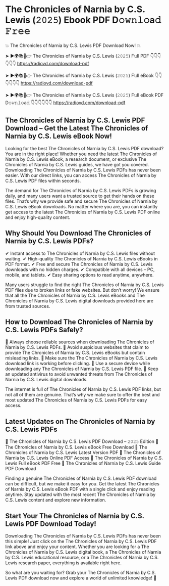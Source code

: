 # The Chronicles of Narnia by C.S. Lewis (𝟸𝟶𝟸𝟻) Ebook PDF D𝚘𝚠𝚗𝚕𝚘a𝚍 𝙵𝚛𝚎𝚎

💥 The Chronicles of Narnia by C.S. Lewis PDF Download Now! 💥

➤ ►🌍📚📱👉 The Chronicles of Narnia by C.S. Lewis (𝟸𝟶𝟸𝟻) F𝚞ll PDF 👇👇👇👇👇👇
https://radiovd.com/download-pdf

➤ ►🌍📚📱👉 The Chronicles of Narnia by C.S. Lewis (𝟸𝟶𝟸𝟻) F𝚞ll eBook 👇👇👇👇👇👇
https://radiovd.com/download-pdf

➤ ►🌍📚📱👉 The Chronicles of Narnia by C.S. Lewis (𝟸𝟶𝟸𝟻) F𝚞ll eBook PDF D𝚘𝚠𝚗𝚕𝚘a𝚍 👇👇👇👇👇👇
https://radiovd.com/download-pdf

## The Chronicles of Narnia by C.S. Lewis PDF Download – Get the Latest The Chronicles of Narnia by C.S. Lewis eBook Now!

Looking for the best The Chronicles of Narnia by C.S. Lewis PDF download? You are in the right place! Whether you need the latest The Chronicles of Narnia by C.S. Lewis eBook, a research document, or exclusive The Chronicles of Narnia by C.S. Lewis guides, we have got you covered. Downloading The Chronicles of Narnia by C.S. Lewis PDFs has never been easier. With our direct links, you can access The Chronicles of Narnia by C.S. Lewis PDF files within seconds.

The demand for The Chronicles of Narnia by C.S. Lewis PDFs is growing daily, and many users want a trusted source to get their hands on these files. That’s why we provide safe and secure The Chronicles of Narnia by C.S. Lewis eBook downloads. No matter where you are, you can instantly get access to the latest The Chronicles of Narnia by C.S. Lewis PDF online and enjoy high-quality content.

## Why Should You Download The Chronicles of Narnia by C.S. Lewis PDFs?

✔ Instant access to The Chronicles of Narnia by C.S. Lewis files without waiting.
✔ High-quality The Chronicles of Narnia by C.S. Lewis eBooks in PDF format.
✔ Free and secure The Chronicles of Narnia by C.S. Lewis downloads with no hidden charges.
✔ Compatible with all devices – PC, mobile, and tablets.
✔ Easy sharing options to read anytime, anywhere.

Many users struggle to find the right The Chronicles of Narnia by C.S. Lewis PDF files due to broken links or fake websites. But don’t worry! We ensure that all the The Chronicles of Narnia by C.S. Lewis eBooks and The Chronicles of Narnia by C.S. Lewis digital downloads provided here are from trusted sources.

## How to Download The Chronicles of Narnia by C.S. Lewis PDFs Safely?

📌 Always choose reliable sources when downloading The Chronicles of Narnia by C.S. Lewis PDFs.
📌 Avoid suspicious websites that claim to provide The Chronicles of Narnia by C.S. Lewis eBooks but contain misleading links.
📌 Make sure the The Chronicles of Narnia by C.S. Lewis download link is working before clicking.
📌 Use a secure device while downloading any The Chronicles of Narnia by C.S. Lewis PDF file.
📌 Keep an updated antivirus to avoid unwanted threats from The Chronicles of Narnia by C.S. Lewis digital downloads.

The internet is full of The Chronicles of Narnia by C.S. Lewis PDF links, but not all of them are genuine. That’s why we make sure to offer the best and most updated The Chronicles of Narnia by C.S. Lewis PDFs for easy access.

## Latest Updates on The Chronicles of Narnia by C.S. Lewis PDFs

🔹 The Chronicles of Narnia by C.S. Lewis PDF Download – 𝟸𝟶𝟸𝟻 Edition
🔹 The Chronicles of Narnia by C.S. Lewis eBook Free Download
🔹 The Chronicles of Narnia by C.S. Lewis Latest Version PDF
🔹 The Chronicles of Narnia by C.S. Lewis Online PDF Access
🔹 The Chronicles of Narnia by C.S. Lewis Full eBook PDF Free
🔹 The Chronicles of Narnia by C.S. Lewis Guide PDF Download

Finding a genuine The Chronicles of Narnia by C.S. Lewis PDF download can be difficult, but we make it easy for you. Get the latest The Chronicles of Narnia by C.S. Lewis eBook PDF with a single click and enjoy reading anytime. Stay updated with the most recent The Chronicles of Narnia by C.S. Lewis content and explore new information.

## Start Your The Chronicles of Narnia by C.S. Lewis PDF Download Today!

Downloading The Chronicles of Narnia by C.S. Lewis PDFs has never been this simple! Just click on the The Chronicles of Narnia by C.S. Lewis PDF link above and enjoy your content. Whether you are looking for a The Chronicles of Narnia by C.S. Lewis digital book, a The Chronicles of Narnia by C.S. Lewis educational resource, or a The Chronicles of Narnia by C.S. Lewis research paper, everything is available right here.

So what are you waiting for? Grab your The Chronicles of Narnia by C.S. Lewis PDF download now and explore a world of unlimited knowledge! 🚀